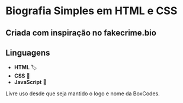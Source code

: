 # Biografia Simples em HTML e CSS
## Criada com inspiração no fakecrime.bio

## Linguagens

- **HTML** 🏷️
- **CSS** 🎨
- **JavaScript** 📜

Livre uso desde que seja mantido o logo e nome da BoxCodes.

